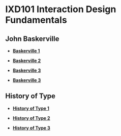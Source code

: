 IXD101 Interaction Design Fundamentals
======================================

John Baskerville
----------------
- **[Baskerville 1](https://wobtrix.github.io/john_baskerville/john_baskerville_version1.html)**   
    
- **[Baskerville 2](https://wobtrix.github.io/john_baskerville/john_baskerville_version2.html)**

- **[Baskerville 3](https://github.com/Wobtrix/)**

- **[Baskerville 3](https://github.com/Wobtrix/)**



History of Type
---------------
- **[History of Type 1](https://github.com/Wobtrix/)**  

- **[History of Type 2](https://github.com/Wobtrix/)**

- **[History of Type 3](https://github.com/Wobtrix/)**
